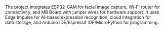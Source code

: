 The project integrates ESP32-CAM for facial image capture, Wi-Fi router for connectivity, and MB Board with jumper wires for hardware support. It uses Edge Impulse for AI-based expression recognition, cloud integration for data storage, and Arduino IDE/Espressif IDF/MicroPython for programming.

